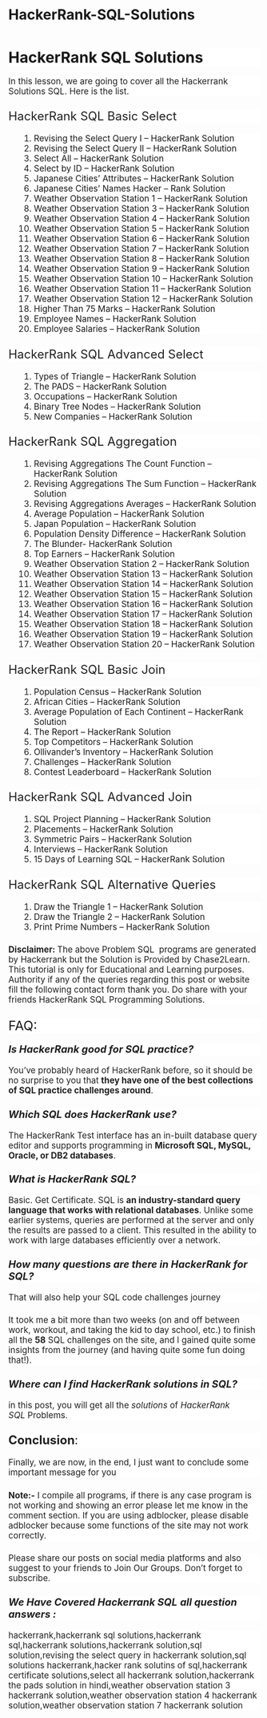 # HackerRank-SQL-Solutions
<p>&nbsp;</p><h2 class="wp-block-heading" style="background-color: white; border: 0px; box-sizing: inherit; color: var(--contrast-2); font-family: -apple-system, system-ui, &quot;system-ui&quot;, &quot;Segoe UI&quot;, Helvetica, Arial, sans-serif, &quot;Apple Color Emoji&quot;, &quot;Segoe UI Emoji&quot;, &quot;Segoe UI Symbol&quot;; font-size: 30px; line-height: 1.2em; margin: 0px 0px 20px; padding: 0px;">HackerRank SQL Solutions</h2><p style="background-color: white; border: 0px; box-sizing: inherit; color: #212121; font-family: -apple-system, system-ui, &quot;system-ui&quot;, &quot;Segoe UI&quot;, Helvetica, Arial, sans-serif, &quot;Apple Color Emoji&quot;, &quot;Segoe UI Emoji&quot;, &quot;Segoe UI Symbol&quot;; font-size: 17px; margin: 0px 0px 1.5em; padding: 0px;">In this lesson, we are going to cover all the&nbsp;Hackerrank Solutions SQL. Here is the list.</p><h4 class="wp-block-heading" style="background-color: white; border: 0px; box-sizing: inherit; color: #212121; font-family: -apple-system, system-ui, &quot;system-ui&quot;, &quot;Segoe UI&quot;, Helvetica, Arial, sans-serif, &quot;Apple Color Emoji&quot;, &quot;Segoe UI Emoji&quot;, &quot;Segoe UI Symbol&quot;; font-size: 24px; font-weight: inherit; margin: 0px 0px 20px; padding: 0px;">HackerRank SQL&nbsp;Basic Select</h4><ol style="background-color: white; border: 0px; box-sizing: border-box; color: #212121; font-family: -apple-system, system-ui, &quot;system-ui&quot;, &quot;Segoe UI&quot;, Helvetica, Arial, sans-serif, &quot;Apple Color Emoji&quot;, &quot;Segoe UI Emoji&quot;, &quot;Segoe UI Symbol&quot;; font-size: 17px; list-style-image: initial; list-style-position: initial; margin: 0px 0px 1.5em 3em; padding: 0px;"><li style="border: 0px; box-sizing: inherit; margin: 0px; padding: 0px;"><a href="https://chase2learn.com/revising-the-select-query-hacker-rank-solution" style="box-sizing: inherit; text-decoration-line: none; transition: color 0.1s ease-in-out 0s, background-color 0.1s ease-in-out 0s;">Revising the Select Query I – HackerRank Solution</a></li><li style="border: 0px; box-sizing: inherit; margin: 0px; padding: 0px;"><a href="https://chase2learn.com/revising-the-select-query-2-hacker-rank-solution" style="box-sizing: inherit; text-decoration-line: none; transition: color 0.1s ease-in-out 0s, background-color 0.1s ease-in-out 0s;">Revising the Select Query II – HackerRank Solution</a></li><li style="border: 0px; box-sizing: inherit; margin: 0px; padding: 0px;"><a href="https://chase2learn.com/select-all-queary-in-sql-hacker-rank-solution" style="box-sizing: inherit; text-decoration-line: none; transition: color 0.1s ease-in-out 0s, background-color 0.1s ease-in-out 0s;">Select All – HackerRank Solution</a></li><div data-inserter-version="2" id="ezoic-pub-ad-placeholder-124" style="box-sizing: inherit;"></div><li style="border: 0px; box-sizing: inherit; margin: 0px; padding: 0px;"><a href="https://chase2learn.com/select-by-id-query-in-sql-hacker-rank-solution" style="box-sizing: inherit; text-decoration-line: none; transition: color 0.1s ease-in-out 0s, background-color 0.1s ease-in-out 0s;">Select by ID – HackerRank Solution</a></li><li style="border: 0px; box-sizing: inherit; margin: 0px; padding: 0px;"><a href="https://chase2learn.com/japanese-citys-attributes-query-in-sql-hacker-rank-solution" style="box-sizing: inherit; text-decoration-line: none; transition: color 0.1s ease-in-out 0s, background-color 0.1s ease-in-out 0s;">Japanese Cities’ Attributes – HackerRank Solution</a></li><li style="border: 0px; box-sizing: inherit; margin: 0px; padding: 0px;"><a href="https://chase2learn.com/japanese-cities-names-query-in-sql-hacker-rank-solution" style="box-sizing: inherit; text-decoration-line: none; transition: color 0.1s ease-in-out 0s, background-color 0.1s ease-in-out 0s;">Japanese Cities’ Names Hacker – Rank Solution</a></li><li style="border: 0px; box-sizing: inherit; margin: 0px; padding: 0px;"><a href="https://chase2learn.com/weather-observation-station-1-query-in-sql-hacker-rank-solution" style="box-sizing: inherit; text-decoration-line: none; transition: color 0.1s ease-in-out 0s, background-color 0.1s ease-in-out 0s;">Weather Observation Station 1 – HackerRank Solution</a></li><li style="border: 0px; box-sizing: inherit; margin: 0px; padding: 0px;"><a href="https://chase2learn.com/weather-observation-station-3-query-in-sql-hacker-rank-solution" style="box-sizing: inherit; text-decoration-line: none; transition: color 0.1s ease-in-out 0s, background-color 0.1s ease-in-out 0s;">Weather Observation Station 3 – HackerRank Solution</a></li><li style="border: 0px; box-sizing: inherit; margin: 0px; padding: 0px;"><a href="https://chase2learn.com/weather-observation-station-4-query-in-sql-hacker-rank-solution" style="box-sizing: inherit; text-decoration-line: none; transition: color 0.1s ease-in-out 0s, background-color 0.1s ease-in-out 0s;">Weather Observation Station 4 – HackerRank Solution</a></li><li style="border: 0px; box-sizing: inherit; margin: 0px; padding: 0px;"><a href="https://chase2learn.com/weather-observation-station-5-in-sql-hacker-rank-solution" style="box-sizing: inherit; text-decoration-line: none; transition: color 0.1s ease-in-out 0s, background-color 0.1s ease-in-out 0s;">Weather Observation Station 5 – HackerRank Solution</a></li><li style="border: 0px; box-sizing: inherit; margin: 0px; padding: 0px;"><a href="https://chase2learn.com/weather-observation-station-6-query-in-sql-hacker-rank-solution" style="box-sizing: inherit; text-decoration-line: none; transition: color 0.1s ease-in-out 0s, background-color 0.1s ease-in-out 0s;">Weather Observation Station 6 – HackerRank Solution</a></li><li style="border: 0px; box-sizing: inherit; margin: 0px; padding: 0px;"><a href="https://chase2learn.com/weather-observation-station-7-query-in-sql-hacker-rank-solution" style="box-sizing: inherit; text-decoration-line: none; transition: color 0.1s ease-in-out 0s, background-color 0.1s ease-in-out 0s;">Weather Observation Station 7 – HackerRank Solution</a></li><li style="border: 0px; box-sizing: inherit; margin: 0px; padding: 0px;"><a href="https://chase2learn.com/weather-observation-station-8-query-in-sql-hacker-rank-solution" style="box-sizing: inherit; text-decoration-line: none; transition: color 0.1s ease-in-out 0s, background-color 0.1s ease-in-out 0s;">Weather Observation Station 8 – HackerRank Solution</a></li><li style="border: 0px; box-sizing: inherit; margin: 0px; padding: 0px;"><a href="https://chase2learn.com/weather-observation-station-9-query-in-sql-hacker-rank-solution" style="box-sizing: inherit; text-decoration-line: none; transition: color 0.1s ease-in-out 0s, background-color 0.1s ease-in-out 0s;">Weather Observation Station 9 – HackerRank Solution</a></li><li style="border: 0px; box-sizing: inherit; margin: 0px; padding: 0px;"><a href="https://chase2learn.com/weather-observation-station-10-query-in-sql-hacker-rank-solution" style="box-sizing: inherit; text-decoration-line: none; transition: color 0.1s ease-in-out 0s, background-color 0.1s ease-in-out 0s;">Weather Observation Station 10 – HackerRank Solution</a></li><div data-inserter-version="2" id="ezoic-pub-ad-placeholder-128" style="box-sizing: inherit;"></div><li style="border: 0px; box-sizing: inherit; margin: 0px; padding: 0px;"><a href="https://chase2learn.com/weather-observation-station-11-query-in-sql-hacker-rank-solution" style="box-sizing: inherit; text-decoration-line: none; transition: color 0.1s ease-in-out 0s, background-color 0.1s ease-in-out 0s;">Weather Observation Station 11 – HackerRank Solution</a></li><li style="border: 0px; box-sizing: inherit; margin: 0px; padding: 0px;"><a href="https://chase2learn.com/weather-observation-station-12-sql-hacker-rank-solution" style="box-sizing: inherit; text-decoration-line: none; transition: color 0.1s ease-in-out 0s, background-color 0.1s ease-in-out 0s;">Weather Observation Station 12 – HackerRank Solution</a></li><li style="border: 0px; box-sizing: inherit; margin: 0px; padding: 0px;"><a href="https://chase2learn.com/higher-than-75-marks-sql-hacker-rank-solution" style="box-sizing: inherit; text-decoration-line: none; transition: color 0.1s ease-in-out 0s, background-color 0.1s ease-in-out 0s;">Higher Than 75 Marks – HackerRank Solution</a></li><li style="border: 0px; box-sizing: inherit; margin: 0px; padding: 0px;"><a href="https://chase2learn.com/employee-names-sql-hacker-rank-solution" style="box-sizing: inherit; text-decoration-line: none; transition: color 0.1s ease-in-out 0s, background-color 0.1s ease-in-out 0s;">Employee Names – HackerRank Solution</a></li><li style="border: 0px; box-sizing: inherit; margin: 0px; padding: 0px;"><a href="https://chase2learn.com/employee-salaries-sql-hacker-rank-solution" style="box-sizing: inherit; text-decoration-line: none; transition: color 0.1s ease-in-out 0s, background-color 0.1s ease-in-out 0s;">Employee Salaries – HackerRank Solution</a></li></ol><h4 class="wp-block-heading" style="background-color: white; border: 0px; box-sizing: inherit; color: #212121; font-family: -apple-system, system-ui, &quot;system-ui&quot;, &quot;Segoe UI&quot;, Helvetica, Arial, sans-serif, &quot;Apple Color Emoji&quot;, &quot;Segoe UI Emoji&quot;, &quot;Segoe UI Symbol&quot;; font-size: 24px; font-weight: inherit; margin: 0px 0px 20px; padding: 0px;">HackerRank SQL&nbsp;Advanced Select</h4><ol style="background-color: white; border: 0px; box-sizing: border-box; color: #212121; font-family: -apple-system, system-ui, &quot;system-ui&quot;, &quot;Segoe UI&quot;, Helvetica, Arial, sans-serif, &quot;Apple Color Emoji&quot;, &quot;Segoe UI Emoji&quot;, &quot;Segoe UI Symbol&quot;; font-size: 17px; list-style-image: initial; list-style-position: initial; margin: 0px 0px 1.5em 3em; padding: 0px;"><li style="border: 0px; box-sizing: inherit; margin: 0px; padding: 0px;"><a href="https://chase2learn.com/type-of-triangle-hacker-rank-solution" style="box-sizing: inherit; text-decoration-line: none; transition: color 0.1s ease-in-out 0s, background-color 0.1s ease-in-out 0s;">Types of Triangle – HackerRank Solution</a></li><li style="border: 0px; box-sizing: inherit; margin: 0px; padding: 0px;"><a href="https://chase2learn.com/the-pads-sql-hacker-rank-solution" style="box-sizing: inherit; text-decoration-line: none; transition: color 0.1s ease-in-out 0s, background-color 0.1s ease-in-out 0s;">The PADS – HackerRank Solution</a></li><li style="border: 0px; box-sizing: inherit; margin: 0px; padding: 0px;"><a href="https://chase2learn.com/occupations-sql-hacker-rank-solution" style="box-sizing: inherit; text-decoration-line: none; transition: color 0.1s ease-in-out 0s, background-color 0.1s ease-in-out 0s;">Occupations – HackerRank Solution</a></li><li style="border: 0px; box-sizing: inherit; margin: 0px; padding: 0px;"><a href="https://chase2learn.com/binary-tree-nodes-sql-hacker-rank-solution" style="box-sizing: inherit; text-decoration-line: none; transition: color 0.1s ease-in-out 0s, background-color 0.1s ease-in-out 0s;">Binary Tree Nodes – HackerRank Solution</a></li><div data-inserter-version="2" id="ezoic-pub-ad-placeholder-131" style="box-sizing: inherit;"></div><li style="border: 0px; box-sizing: inherit; margin: 0px; padding: 0px;"><a href="https://chase2learn.com/new-companies-sql-hacker-rank-solution" style="box-sizing: inherit; text-decoration-line: none; transition: color 0.1s ease-in-out 0s, background-color 0.1s ease-in-out 0s;">New Companies – HackerRank Solution</a></li></ol><h4 class="wp-block-heading" style="background-color: white; border: 0px; box-sizing: inherit; color: #212121; font-family: -apple-system, system-ui, &quot;system-ui&quot;, &quot;Segoe UI&quot;, Helvetica, Arial, sans-serif, &quot;Apple Color Emoji&quot;, &quot;Segoe UI Emoji&quot;, &quot;Segoe UI Symbol&quot;; font-size: 24px; font-weight: inherit; margin: 0px 0px 20px; padding: 0px;">HackerRank SQL&nbsp;Aggregation</h4><ol style="background-color: white; border: 0px; box-sizing: border-box; color: #212121; font-family: -apple-system, system-ui, &quot;system-ui&quot;, &quot;Segoe UI&quot;, Helvetica, Arial, sans-serif, &quot;Apple Color Emoji&quot;, &quot;Segoe UI Emoji&quot;, &quot;Segoe UI Symbol&quot;; font-size: 17px; list-style-image: initial; list-style-position: initial; margin: 0px 0px 1.5em 3em; padding: 0px;"><li style="border: 0px; box-sizing: inherit; margin: 0px; padding: 0px;"><a href="https://chase2learn.com/revising-aggregations-the-count-function-sql-hacker-rank-solution" style="box-sizing: inherit; text-decoration-line: none; transition: color 0.1s ease-in-out 0s, background-color 0.1s ease-in-out 0s;">Revising Aggregations The Count Function – HackerRank Solution</a></li><li style="border: 0px; box-sizing: inherit; margin: 0px; padding: 0px;"><a href="https://chase2learn.com/revising-aggregations-the-sum-function-hacker-rank-solution" style="box-sizing: inherit; text-decoration-line: none; transition: color 0.1s ease-in-out 0s, background-color 0.1s ease-in-out 0s;">Revising Aggregations The Sum Function – HackerRank Solution</a></li><li style="border: 0px; box-sizing: inherit; margin: 0px; padding: 0px;"><a href="https://chase2learn.com/revising-aggregations-averages-hacker-rank-solution" style="box-sizing: inherit; text-decoration-line: none; transition: color 0.1s ease-in-out 0s, background-color 0.1s ease-in-out 0s;">Revising Aggregations Averages – HackerRank Solution</a></li><li style="border: 0px; box-sizing: inherit; margin: 0px; padding: 0px;"><a href="https://chase2learn.com/average-population-sql-hacker-rank-solution" style="box-sizing: inherit; text-decoration-line: none; transition: color 0.1s ease-in-out 0s, background-color 0.1s ease-in-out 0s;">Average Population – HackerRank Solution</a></li><li style="border: 0px; box-sizing: inherit; margin: 0px; padding: 0px;"><a href="https://chase2learn.com/japan-population-sql-hacker-rank-solution" style="box-sizing: inherit; text-decoration-line: none; transition: color 0.1s ease-in-out 0s, background-color 0.1s ease-in-out 0s;">Japan Population – HackerRank Solution</a></li><li style="border: 0px; box-sizing: inherit; margin: 0px; padding: 0px;"><a href="https://chase2learn.com/population-density-difference-hacker-rank-solution" style="box-sizing: inherit; text-decoration-line: none; transition: color 0.1s ease-in-out 0s, background-color 0.1s ease-in-out 0s;">Population Density Difference – HackerRank Solution</a></li><li style="border: 0px; box-sizing: inherit; margin: 0px; padding: 0px;"><a href="https://chase2learn.com/the-blunder-sql-hacker-rank-solution" style="box-sizing: inherit; text-decoration-line: none; transition: color 0.1s ease-in-out 0s, background-color 0.1s ease-in-out 0s;">The Blunder- HackerRank Solution</a></li><li style="border: 0px; box-sizing: inherit; margin: 0px; padding: 0px;"><a href="https://chase2learn.com/top-earners-sql-hacker-rank-solution" style="box-sizing: inherit; text-decoration-line: none; transition: color 0.1s ease-in-out 0s, background-color 0.1s ease-in-out 0s;">Top Earners – HackerRank Solution</a></li><div data-inserter-version="2" id="ezoic-pub-ad-placeholder-134" style="box-sizing: inherit;"></div><li style="border: 0px; box-sizing: inherit; margin: 0px; padding: 0px;"><a href="https://chase2learn.com/weather-observation-station-2-sql-hacker-rank-solution" style="box-sizing: inherit; text-decoration-line: none; transition: color 0.1s ease-in-out 0s, background-color 0.1s ease-in-out 0s;">Weather Observation Station 2 – HackerRank Solution</a></li><li style="border: 0px; box-sizing: inherit; margin: 0px; padding: 0px;"><a href="https://chase2learn.com/weather-observation-station-13-sql-hacker-rank-solution" style="box-sizing: inherit; text-decoration-line: none; transition: color 0.1s ease-in-out 0s, background-color 0.1s ease-in-out 0s;">Weather Observation Station 13 – HackerRank Solution</a></li><li style="border: 0px; box-sizing: inherit; margin: 0px; padding: 0px;"><a href="https://chase2learn.com/weather-observation-station-14-sql-hacker-rank-solution" style="box-sizing: inherit; text-decoration-line: none; transition: color 0.1s ease-in-out 0s, background-color 0.1s ease-in-out 0s;">Weather Observation Station 14 – HackerRank Solution</a></li><li style="border: 0px; box-sizing: inherit; margin: 0px; padding: 0px;"><a href="https://chase2learn.com/weather-observation-station-15-sql-hacker-rank-solution" style="box-sizing: inherit; text-decoration-line: none; transition: color 0.1s ease-in-out 0s, background-color 0.1s ease-in-out 0s;">Weather Observation Station 15 – HackerRank Solution</a></li><li style="border: 0px; box-sizing: inherit; margin: 0px; padding: 0px;"><a href="https://chase2learn.com/weather-observation-station-16-hacker-rank-solution" style="box-sizing: inherit; text-decoration-line: none; transition: color 0.1s ease-in-out 0s, background-color 0.1s ease-in-out 0s;">Weather Observation Station 16 – HackerRank Solution</a></li><li style="border: 0px; box-sizing: inherit; margin: 0px; padding: 0px;"><a href="https://chase2learn.com/weather-observation-station-17-sql-hacker-rank-solution" style="box-sizing: inherit; text-decoration-line: none; transition: color 0.1s ease-in-out 0s, background-color 0.1s ease-in-out 0s;">Weather Observation Station 17 – HackerRank Solution</a></li><li style="border: 0px; box-sizing: inherit; margin: 0px; padding: 0px;"><a href="https://chase2learn.com/weather-observation-station-18-sql-hacker-rank-solution" style="box-sizing: inherit; text-decoration-line: none; transition: color 0.1s ease-in-out 0s, background-color 0.1s ease-in-out 0s;">Weather Observation Station 18 – HackerRank Solution</a></li><li style="border: 0px; box-sizing: inherit; margin: 0px; padding: 0px;"><a href="https://chase2learn.com/weather-observation-station-19-sql-hacker-rank-solution" style="box-sizing: inherit; text-decoration-line: none; transition: color 0.1s ease-in-out 0s, background-color 0.1s ease-in-out 0s;">Weather Observation Station 19 – HackerRank Solution</a></li><li style="border: 0px; box-sizing: inherit; margin: 0px; padding: 0px;"><a href="https://chase2learn.com/weather-observation-station-20-sql-hacker-rank-solution" style="box-sizing: inherit; text-decoration-line: none; transition: color 0.1s ease-in-out 0s, background-color 0.1s ease-in-out 0s;">Weather Observation Station 20 – HackerRank Solution</a></li><div data-inserter-version="2" id="ezoic-pub-ad-placeholder-137" style="box-sizing: inherit;"></div></ol><h4 class="wp-block-heading" style="background-color: white; border: 0px; box-sizing: inherit; color: #212121; font-family: -apple-system, system-ui, &quot;system-ui&quot;, &quot;Segoe UI&quot;, Helvetica, Arial, sans-serif, &quot;Apple Color Emoji&quot;, &quot;Segoe UI Emoji&quot;, &quot;Segoe UI Symbol&quot;; font-size: 24px; font-weight: inherit; margin: 0px 0px 20px; padding: 0px;">HackerRank SQL&nbsp;Basic Join</h4><ol style="background-color: white; border: 0px; box-sizing: border-box; color: #212121; font-family: -apple-system, system-ui, &quot;system-ui&quot;, &quot;Segoe UI&quot;, Helvetica, Arial, sans-serif, &quot;Apple Color Emoji&quot;, &quot;Segoe UI Emoji&quot;, &quot;Segoe UI Symbol&quot;; font-size: 17px; list-style-image: initial; list-style-position: initial; margin: 0px 0px 1.5em 3em; padding: 0px;"><li style="border: 0px; box-sizing: inherit; margin: 0px; padding: 0px;"><a href="https://chase2learn.com/population-census-sql-hacker-rank-solution" style="box-sizing: inherit; text-decoration-line: none; transition: color 0.1s ease-in-out 0s, background-color 0.1s ease-in-out 0s;">Population Census – HackerRank Solution</a></li><li style="border: 0px; box-sizing: inherit; margin: 0px; padding: 0px;"><a href="https://chase2learn.com/african-cities-sql-hacker-rank-solution" style="box-sizing: inherit; text-decoration-line: none; transition: color 0.1s ease-in-out 0s, background-color 0.1s ease-in-out 0s;">African Cities – HackerRank Solution</a></li><li style="border: 0px; box-sizing: inherit; margin: 0px; padding: 0px;"><a href="https://chase2learn.com/average-population-of-each-continent-hacker-rank-solution" style="box-sizing: inherit; text-decoration-line: none; transition: color 0.1s ease-in-out 0s, background-color 0.1s ease-in-out 0s;">Average Population of Each Continent – HackerRank Solution</a></li><li style="border: 0px; box-sizing: inherit; margin: 0px; padding: 0px;"><a href="https://chase2learn.com/the-report-sql-hacker-rank-solution" style="box-sizing: inherit; text-decoration-line: none; transition: color 0.1s ease-in-out 0s, background-color 0.1s ease-in-out 0s;">The Report – HackerRank Solution</a></li><li style="border: 0px; box-sizing: inherit; margin: 0px; padding: 0px;"><a href="https://chase2learn.com/top-competitors-sql-hacker-rank-solution" style="box-sizing: inherit; text-decoration-line: none; transition: color 0.1s ease-in-out 0s, background-color 0.1s ease-in-out 0s;">Top Competitors – HackerRank Solution</a></li><li style="border: 0px; box-sizing: inherit; margin: 0px; padding: 0px;"><a href="https://chase2learn.com/ollivanders-inventory-sql-hacker-rank-solution" style="box-sizing: inherit; text-decoration-line: none; transition: color 0.1s ease-in-out 0s, background-color 0.1s ease-in-out 0s;">Ollivander’s Inventory – HackerRank Solution</a></li><li style="border: 0px; box-sizing: inherit; margin: 0px; padding: 0px;"><a href="https://chase2learn.com/challenges-sql-hacker-rank-solution" style="box-sizing: inherit; text-decoration-line: none; transition: color 0.1s ease-in-out 0s, background-color 0.1s ease-in-out 0s;">Challenges – HackerRank Solution</a></li><li style="border: 0px; box-sizing: inherit; margin: 0px; padding: 0px;"><a href="https://chase2learn.com/contest-leaderboard-sql-hacker-rank-solution" style="box-sizing: inherit; text-decoration-line: none; transition: color 0.1s ease-in-out 0s, background-color 0.1s ease-in-out 0s;">Contest Leaderboard – HackerRank Solution</a></li></ol><h4 class="wp-block-heading" style="background-color: white; border: 0px; box-sizing: inherit; color: #212121; font-family: -apple-system, system-ui, &quot;system-ui&quot;, &quot;Segoe UI&quot;, Helvetica, Arial, sans-serif, &quot;Apple Color Emoji&quot;, &quot;Segoe UI Emoji&quot;, &quot;Segoe UI Symbol&quot;; font-size: 24px; font-weight: inherit; margin: 0px 0px 20px; padding: 0px;">HackerRank SQL&nbsp;Advanced Join</h4><ol style="background-color: white; border: 0px; box-sizing: border-box; color: #212121; font-family: -apple-system, system-ui, &quot;system-ui&quot;, &quot;Segoe UI&quot;, Helvetica, Arial, sans-serif, &quot;Apple Color Emoji&quot;, &quot;Segoe UI Emoji&quot;, &quot;Segoe UI Symbol&quot;; font-size: 17px; list-style-image: initial; list-style-position: initial; margin: 0px 0px 1.5em 3em; padding: 0px;"><li style="border: 0px; box-sizing: inherit; margin: 0px; padding: 0px;"><a href="https://chase2learn.com/sql-project-planning-hacker-rank-solution" style="box-sizing: inherit; text-decoration-line: none; transition: color 0.1s ease-in-out 0s, background-color 0.1s ease-in-out 0s;">SQL Project Planning – HackerRank Solution</a></li><li style="border: 0px; box-sizing: inherit; margin: 0px; padding: 0px;"><a href="https://chase2learn.com/placements-sql-hacker-rank-solution" style="box-sizing: inherit; text-decoration-line: none; transition: color 0.1s ease-in-out 0s, background-color 0.1s ease-in-out 0s;">Placements – HackerRank Solution</a></li><li style="border: 0px; box-sizing: inherit; margin: 0px; padding: 0px;"><a href="https://chase2learn.com/symmetric-pairs-sql-hacker-rank-solution" style="box-sizing: inherit; text-decoration-line: none; transition: color 0.1s ease-in-out 0s, background-color 0.1s ease-in-out 0s;">Symmetric Pairs – HackerRank Solution</a></li><li style="border: 0px; box-sizing: inherit; margin: 0px; padding: 0px;"><a href="https://chase2learn.com/interviews-sql-hacker-rank-solution" style="box-sizing: inherit; text-decoration-line: none; transition: color 0.1s ease-in-out 0s, background-color 0.1s ease-in-out 0s;">Interviews – HackerRank Solution</a></li><div data-inserter-version="2" id="ezoic-pub-ad-placeholder-141" style="box-sizing: inherit;"></div><li style="border: 0px; box-sizing: inherit; margin: 0px; padding: 0px;"><a href="https://chase2learn.com/15-days-of-learning-sql-hacker-rank-solution" style="box-sizing: inherit; text-decoration-line: none; transition: color 0.1s ease-in-out 0s, background-color 0.1s ease-in-out 0s;">15 Days of Learning SQL – HackerRank Solution</a></li></ol><h4 class="wp-block-heading" style="background-color: white; border: 0px; box-sizing: inherit; color: #212121; font-family: -apple-system, system-ui, &quot;system-ui&quot;, &quot;Segoe UI&quot;, Helvetica, Arial, sans-serif, &quot;Apple Color Emoji&quot;, &quot;Segoe UI Emoji&quot;, &quot;Segoe UI Symbol&quot;; font-size: 24px; font-weight: inherit; margin: 0px 0px 20px; padding: 0px;">HackerRank SQL&nbsp;Alternative Queries</h4><ol style="background-color: white; border: 0px; box-sizing: border-box; color: #212121; font-family: -apple-system, system-ui, &quot;system-ui&quot;, &quot;Segoe UI&quot;, Helvetica, Arial, sans-serif, &quot;Apple Color Emoji&quot;, &quot;Segoe UI Emoji&quot;, &quot;Segoe UI Symbol&quot;; font-size: 17px; list-style-image: initial; list-style-position: initial; margin: 0px 0px 1.5em 3em; padding: 0px;"><li style="border: 0px; box-sizing: inherit; margin: 0px; padding: 0px;"><a href="https://chase2learn.com/draw-the-triangle-1-sql-hacker-rank-solution" style="box-sizing: inherit; text-decoration-line: none; transition: color 0.1s ease-in-out 0s, background-color 0.1s ease-in-out 0s;">Draw the Triangle 1 – HackerRank Solution</a></li><li style="border: 0px; box-sizing: inherit; margin: 0px; padding: 0px;"><a href="https://chase2learn.com/draw-the-triangle-2-hacker-rank-solution" style="box-sizing: inherit; text-decoration-line: none; transition: color 0.1s ease-in-out 0s, background-color 0.1s ease-in-out 0s;">Draw the Triangle 2 – HackerRank Solution</a></li><li style="border: 0px; box-sizing: inherit; margin: 0px; padding: 0px;"><a href="https://chase2learn.com/print-prime-numbers-hacker-rank-solution" style="box-sizing: inherit; text-decoration-line: none; transition: color 0.1s ease-in-out 0s, background-color 0.1s ease-in-out 0s;">Print Prime Numbers – HackerRank Solution</a></li></ol><p style="background-color: white; border: 0px; box-sizing: inherit; color: #212121; font-family: -apple-system, system-ui, &quot;system-ui&quot;, &quot;Segoe UI&quot;, Helvetica, Arial, sans-serif, &quot;Apple Color Emoji&quot;, &quot;Segoe UI Emoji&quot;, &quot;Segoe UI Symbol&quot;; font-size: 17px; margin: 0px 0px 1.5em; padding: 0px;"><span style="box-sizing: inherit; font-weight: 700;">Disclaimer:&nbsp;</span>The above Problem&nbsp;<a href="https://www.hackerrank.com/domains/sql" rel="noopener" style="box-sizing: inherit; text-decoration-line: none; transition: color 0.1s ease-in-out 0s, background-color 0.1s ease-in-out 0s;" target="_blank">SQL&nbsp; programs</a>&nbsp;are generated by Hackerrank&nbsp;but the Solution is Provided by&nbsp;Chase2Learn. This tutorial is only for Educational and Learning purposes. Authority if any of the queries regarding this post or website fill the following contact form thank you. Do share with your friends&nbsp;HackerRank SQL Programming Solutions.</p><h3 class="wp-block-heading" style="background-color: white; border: 0px; box-sizing: inherit; color: var(--contrast-2); font-family: -apple-system, system-ui, &quot;system-ui&quot;, &quot;Segoe UI&quot;, Helvetica, Arial, sans-serif, &quot;Apple Color Emoji&quot;, &quot;Segoe UI Emoji&quot;, &quot;Segoe UI Symbol&quot;; font-size: 26px; font-weight: 400; line-height: 1.2em; margin: 0px 0px 20px; padding: 0px;">FAQ:</h3><h5 class="wp-block-heading" id="exacc_hF8UY_G2Mv2YseMPmrmUsAQ_3" style="background-color: white; border: 0px; box-sizing: inherit; color: #212121; font-family: -apple-system, system-ui, &quot;system-ui&quot;, &quot;Segoe UI&quot;, Helvetica, Arial, sans-serif, &quot;Apple Color Emoji&quot;, &quot;Segoe UI Emoji&quot;, &quot;Segoe UI Symbol&quot;; font-size: 20px; font-weight: inherit; margin: 0px 0px 20px; padding: 0px;"><span style="box-sizing: inherit; font-weight: 700;">Is HackerRank good for SQL practice?</span></h5><p style="background-color: white; border: 0px; box-sizing: inherit; color: #212121; font-family: -apple-system, system-ui, &quot;system-ui&quot;, &quot;Segoe UI&quot;, Helvetica, Arial, sans-serif, &quot;Apple Color Emoji&quot;, &quot;Segoe UI Emoji&quot;, &quot;Segoe UI Symbol&quot;; font-size: 17px; margin: 0px 0px 1.5em; padding: 0px;">You’ve probably heard of HackerRank before, so it should be no surprise to you that&nbsp;<span style="box-sizing: inherit; font-weight: 700;">they have one of the best collections of SQL practice challenges around</span>.</p><h5 class="wp-block-heading" id="exacc_hF8UY_G2Mv2YseMPmrmUsAQ_7" style="background-color: white; border: 0px; box-sizing: inherit; color: #212121; font-family: -apple-system, system-ui, &quot;system-ui&quot;, &quot;Segoe UI&quot;, Helvetica, Arial, sans-serif, &quot;Apple Color Emoji&quot;, &quot;Segoe UI Emoji&quot;, &quot;Segoe UI Symbol&quot;; font-size: 20px; font-weight: inherit; margin: 0px 0px 20px; padding: 0px;"><span style="box-sizing: inherit; font-weight: 700;">Which SQL does HackerRank use?</span></h5><p style="background-color: white; border: 0px; box-sizing: inherit; color: #212121; font-family: -apple-system, system-ui, &quot;system-ui&quot;, &quot;Segoe UI&quot;, Helvetica, Arial, sans-serif, &quot;Apple Color Emoji&quot;, &quot;Segoe UI Emoji&quot;, &quot;Segoe UI Symbol&quot;; font-size: 17px; margin: 0px 0px 1.5em; padding: 0px;">The HackerRank Test interface has an in-built database query editor and supports programming in&nbsp;<span style="box-sizing: inherit; font-weight: 700;">Microsoft SQL, MySQL, Oracle, or DB2 databases</span>.</p><h5 class="wp-block-heading" style="background-color: white; border: 0px; box-sizing: inherit; color: #212121; font-family: -apple-system, system-ui, &quot;system-ui&quot;, &quot;Segoe UI&quot;, Helvetica, Arial, sans-serif, &quot;Apple Color Emoji&quot;, &quot;Segoe UI Emoji&quot;, &quot;Segoe UI Symbol&quot;; font-size: 20px; font-weight: inherit; margin: 0px 0px 20px; padding: 0px;"><span style="box-sizing: inherit; font-weight: 700;">What is HackerRank SQL?</span></h5><p style="background-color: white; border: 0px; box-sizing: inherit; color: #212121; font-family: -apple-system, system-ui, &quot;system-ui&quot;, &quot;Segoe UI&quot;, Helvetica, Arial, sans-serif, &quot;Apple Color Emoji&quot;, &quot;Segoe UI Emoji&quot;, &quot;Segoe UI Symbol&quot;; font-size: 17px; margin: 0px 0px 1.5em; padding: 0px;">Basic. Get Certificate. SQL is&nbsp;<span style="box-sizing: inherit; font-weight: 700;">an industry-standard query language that works with relational databases</span>. Unlike some earlier systems, queries are performed at the server and only the results are passed to a client. This resulted in the ability to work with large databases efficiently over a network.&nbsp;</p><h5 class="wp-block-heading" id="exacc_jl8UY-7AI6mOseMPqf6_yAY_3" style="background-color: white; border: 0px; box-sizing: inherit; color: #212121; font-family: -apple-system, system-ui, &quot;system-ui&quot;, &quot;Segoe UI&quot;, Helvetica, Arial, sans-serif, &quot;Apple Color Emoji&quot;, &quot;Segoe UI Emoji&quot;, &quot;Segoe UI Symbol&quot;; font-size: 20px; font-weight: inherit; margin: 0px 0px 20px; padding: 0px;"><span style="box-sizing: inherit; font-weight: 700;">How many questions are there in HackerRank for SQL?</span></h5><p style="background-color: white; border: 0px; box-sizing: inherit; color: #212121; font-family: -apple-system, system-ui, &quot;system-ui&quot;, &quot;Segoe UI&quot;, Helvetica, Arial, sans-serif, &quot;Apple Color Emoji&quot;, &quot;Segoe UI Emoji&quot;, &quot;Segoe UI Symbol&quot;; font-size: 17px; margin: 0px 0px 1.5em; padding: 0px;">That will also help your SQL code challenges journey</p><div data-inserter-version="2" id="ezoic-pub-ad-placeholder-144" style="background-color: white; box-sizing: inherit; color: #212121; font-family: -apple-system, system-ui, &quot;system-ui&quot;, &quot;Segoe UI&quot;, Helvetica, Arial, sans-serif, &quot;Apple Color Emoji&quot;, &quot;Segoe UI Emoji&quot;, &quot;Segoe UI Symbol&quot;; font-size: 17px;"></div><p style="background-color: white; border: 0px; box-sizing: inherit; color: #212121; font-family: -apple-system, system-ui, &quot;system-ui&quot;, &quot;Segoe UI&quot;, Helvetica, Arial, sans-serif, &quot;Apple Color Emoji&quot;, &quot;Segoe UI Emoji&quot;, &quot;Segoe UI Symbol&quot;; font-size: 17px; margin: 0px 0px 1.5em; padding: 0px;">It took me a bit more than two weeks (on and off between work, workout, and taking the kid to day school, etc.) to finish all the&nbsp;<span style="box-sizing: inherit; font-weight: 700;">58</span>&nbsp;SQL challenges on the site, and I gained quite some insights from the journey (and having quite some fun doing that!).</p><h5 class="wp-block-heading" id="exacc_AXUUY_jFLNKfseMPyZqSkAc_1" style="background-color: white; border: 0px; box-sizing: inherit; color: #212121; font-family: -apple-system, system-ui, &quot;system-ui&quot;, &quot;Segoe UI&quot;, Helvetica, Arial, sans-serif, &quot;Apple Color Emoji&quot;, &quot;Segoe UI Emoji&quot;, &quot;Segoe UI Symbol&quot;; font-size: 20px; font-weight: inherit; margin: 0px 0px 20px; padding: 0px;"><span style="box-sizing: inherit; font-weight: 700;">Where can I find HackerRank solutions in SQL?</span></h5><p style="background-color: white; border: 0px; box-sizing: inherit; color: #212121; font-family: -apple-system, system-ui, &quot;system-ui&quot;, &quot;Segoe UI&quot;, Helvetica, Arial, sans-serif, &quot;Apple Color Emoji&quot;, &quot;Segoe UI Emoji&quot;, &quot;Segoe UI Symbol&quot;; font-size: 17px; margin: 0px 0px 1.5em; padding: 0px;">in this post, you will get all the&nbsp;<em style="box-sizing: inherit;">solutions</em>&nbsp;of&nbsp;<em style="box-sizing: inherit;">HackerRank SQL</em>&nbsp;Problems.</p><h4 class="wp-block-heading" style="background-color: white; border: 0px; box-sizing: inherit; color: #212121; font-family: -apple-system, system-ui, &quot;system-ui&quot;, &quot;Segoe UI&quot;, Helvetica, Arial, sans-serif, &quot;Apple Color Emoji&quot;, &quot;Segoe UI Emoji&quot;, &quot;Segoe UI Symbol&quot;; font-size: 24px; font-weight: inherit; margin: 0px 0px 20px; padding: 0px;"><span style="box-sizing: inherit; font-weight: 700;">Conclusion</span>:</h4><p style="background-color: white; border: 0px; box-sizing: inherit; color: #212121; font-family: -apple-system, system-ui, &quot;system-ui&quot;, &quot;Segoe UI&quot;, Helvetica, Arial, sans-serif, &quot;Apple Color Emoji&quot;, &quot;Segoe UI Emoji&quot;, &quot;Segoe UI Symbol&quot;; font-size: 17px; margin: 0px 0px 1.5em; padding: 0px;">Finally, we are now, in the end, I just want to conclude some important message for you</p><p style="background-color: white; border: 0px; box-sizing: inherit; color: #212121; font-family: -apple-system, system-ui, &quot;system-ui&quot;, &quot;Segoe UI&quot;, Helvetica, Arial, sans-serif, &quot;Apple Color Emoji&quot;, &quot;Segoe UI Emoji&quot;, &quot;Segoe UI Symbol&quot;; font-size: 17px; margin: 0px 0px 1.5em; padding: 0px;"><span style="box-sizing: inherit; font-weight: 700;">Note:-</span>&nbsp;I compile all programs, if there is any case program is not working and showing an error please let me know in the comment section. If you are using adblocker, please disable adblocker because some functions of the site may not work correctly.</p><p style="background-color: white; border: 0px; box-sizing: inherit; color: #212121; font-family: -apple-system, system-ui, &quot;system-ui&quot;, &quot;Segoe UI&quot;, Helvetica, Arial, sans-serif, &quot;Apple Color Emoji&quot;, &quot;Segoe UI Emoji&quot;, &quot;Segoe UI Symbol&quot;; font-size: 17px; margin: 0px 0px 1.5em; padding: 0px;">Please share our posts on social media platforms and also suggest to your friends to&nbsp;<a href="https://t.me/chase2learns" rel="noreferrer noopener" style="box-sizing: inherit; text-decoration-line: none; transition: color 0.1s ease-in-out 0s, background-color 0.1s ease-in-out 0s;" target="_blank">Join Our Groups</a>. Don’t forget to subscribe.&nbsp;</p><h5 class="wp-block-heading" style="background-color: white; border: 0px; box-sizing: inherit; color: #212121; font-family: -apple-system, system-ui, &quot;system-ui&quot;, &quot;Segoe UI&quot;, Helvetica, Arial, sans-serif, &quot;Apple Color Emoji&quot;, &quot;Segoe UI Emoji&quot;, &quot;Segoe UI Symbol&quot;; font-size: 20px; font-weight: inherit; margin: 0px 0px 20px; padding: 0px;"><span style="box-sizing: inherit; font-weight: 700;">We Have Covered Hackerrank SQL</span>&nbsp;<span style="box-sizing: inherit; font-weight: 700;">all question answers :</span></h5><p style="background-color: white; border: 0px; box-sizing: inherit; color: #212121; font-family: -apple-system, system-ui, &quot;system-ui&quot;, &quot;Segoe UI&quot;, Helvetica, Arial, sans-serif, &quot;Apple Color Emoji&quot;, &quot;Segoe UI Emoji&quot;, &quot;Segoe UI Symbol&quot;; font-size: 17px; margin: 0px; padding: 0px;">hackerrank,hackerrank sql solutions,hackerrank sql,hackerrank solutions,hackerrank solution,sql solution,revising the select query in hackerrank solution,sql solutions hackerrank,hacker rank solutins of sql,hackerrank certificate solutions,select all hackerrank solution,hackerrank the pads solution in hindi,weather observation station 3 hackerrank solution,weather observation station 4 hackerrank solution,weather observation station 7 hackerrank solution</p>
